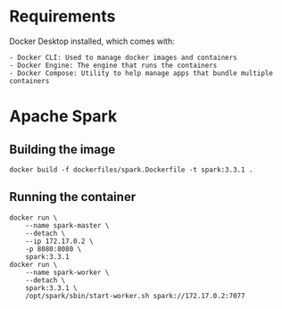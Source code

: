 # Requirements

Docker Desktop installed, which comes with:

    - Docker CLI: Used to manage docker images and containers
    - Docker Engine: The engine that runs the containers
    - Docker Compose: Utility to help manage apps that bundle multiple containers

# Apache Spark

## Building the image

```
docker build -f dockerfiles/spark.Dockerfile -t spark:3.3.1 .
```

## Running the container

```
docker run \
    --name spark-master \
    --detach \
    --ip 172.17.0.2 \
    -p 8080:8080 \
    spark:3.3.1
docker run \
    --name spark-worker \
    --detach \
    spark:3.3.1 \
    /opt/spark/sbin/start-worker.sh spark://172.17.0.2:7077
```
